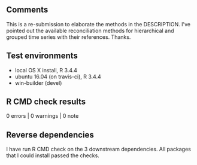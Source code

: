 ## Comments

This is a re-submission to elaborate the methods in the DESCRIPTION. I've pointed out the available reconciliation methods for hierarchical and grouped time series with their references. Thanks.

## Test environments
* local OS X install, R 3.4.4
* ubuntu 16.04 (on travis-ci), R 3.4.4
* win-builder (devel)

## R CMD check results

0 errors | 0 warnings | 0 note

## Reverse dependencies

I have run R CMD check on the 3 downstream dependencies. All packages that I could install passed the checks.
